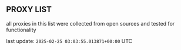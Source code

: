 ## PROXY LIST

all proxies in this list were collected from open sources and tested for functionality

last update: `2025-02-25 03:03:55.013871+00:00` UTC